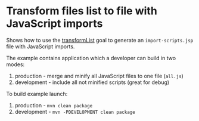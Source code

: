 # Transform files list to file with JavaScript imports
Shows how to use the [transformList](http://directory-content-maven-plugin.projects.gabrys.biz/1.0.2/transformList-mojo.html) goal to generate an `import-scripts.jsp` file with JavaScript imports.

The example contains application which a developer can build in two modes:

1. production - merge and minify all JavaScript files to one file (`all.js`)
2. development - include all not minified scripts (great for debug)

To build example launch:

1. production - `mvn clean package`
2. development - `mvn -PDEVELOPMENT clean package`